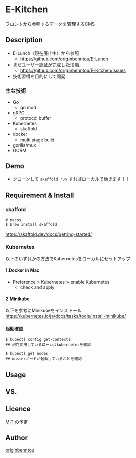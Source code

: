 E-Kitchen
===

フロントから参照するデータを管理するCMS

## Description

- E-Lunch（現在廃止中）から参照
    - https://github.com/originbenntou/E-Lunch
- まだユーザー認証が完成した段階...
    - https://github.com/originbenntou/E-Kitchen/issues 
- 技術習得を目的にして開発

### 主な技術

- Go
    - go mod
- gRPC
    - protocol buffer
- Kubernetes
    - skaffold
- docker
    - multi stage build
- gorilla/mux
- GORM

## Demo

- クローンして `skaffold run` すればローカルで動きます！！

## Requirement & Install

### skaffold

```shell script
# macos
$ brew install skaffold
```
https://skaffold.dev/docs/getting-started/

### Kubernetes

以下のいずれかの方法でKubernetesをローカルにセットアップ

#### 1.Docker in Mac

- Preference > Kubernetes > enable Kubernetes
    - check and apply

#### 2.Minikube

以下を参考にMinikubeをインストール
https://kubernetes.io/ja/docs/tasks/tools/install-minikube/

#### 起動確認

```shell script
$ kubectl config get-contexts
## 現在使用しているローカルkubernetesを確認

$ kubectl get nodes
## masterノードが起動していることを確認
```

## Usage

## VS. 

## Licence

[MIT]() の予定

## Author

[originbenntou](https://github.com/originbenntou)
